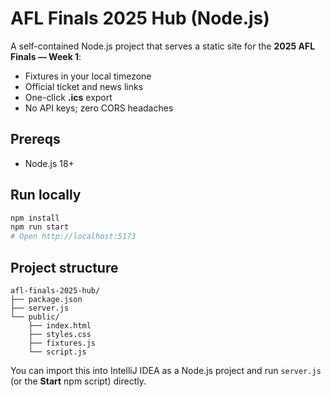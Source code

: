 # AFL Finals 2025 Hub (Node.js)

A self-contained Node.js project that serves a static site for the **2025 AFL Finals — Week 1**:

- Fixtures in your local timezone
- Official ticket and news links
- One-click **.ics** export
- No API keys; zero CORS headaches

## Prereqs

- Node.js 18+

## Run locally

```bash
npm install
npm run start
# Open http://localhost:5173
```

## Project structure

```
afl-finals-2025-hub/
├── package.json
├── server.js
└── public/
    ├── index.html
    ├── styles.css
    ├── fixtures.js
    └── script.js
```

You can import this into IntelliJ IDEA as a Node.js project and run `server.js` (or the **Start** npm script) directly.

